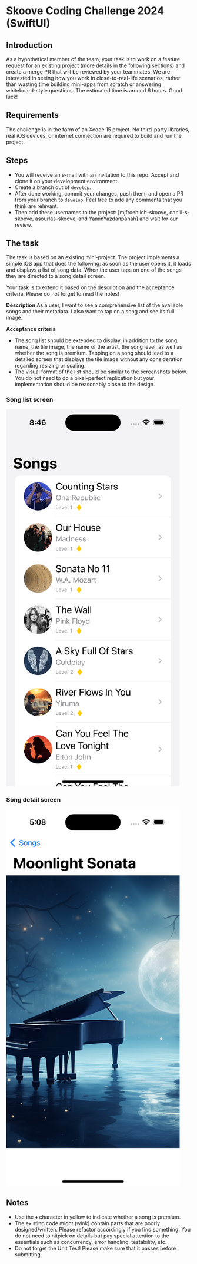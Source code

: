# Skoove Coding Challenge 2024 (SwiftUI)

## Introduction
As a hypothetical member of the team, your task is to work on a feature request for an existing project (more details in the following sections) and create a merge PR that will be reviewed by your teammates. 
We are interested in seeing how you work in close-to-real-life scenarios, rather than wasting time building mini-apps from scratch or answering whiteboard-style questions. The estimated time is around 6 hours. Good luck!

## Requirements
The challenge is in the form of an Xcode 15 project. No third-party libraries, real iOS devices, or internet connection are required to build and run the project.

## Steps
- You will receive an e-mail with an invitation to this repo. Accept and clone it on your development environment.
- Create a branch out of `develop`.
- After done working, commit your changes, push them, and open a PR from your branch to `develop`. Feel free to add any comments that you think are relevant.
- Then add these usernames to the project: [mjfroehlich-skoove, daniil-s-skoove, asourlas-skoove, and YaminYazdanpanah] and wait for our review.

## The task
The task is based on an existing mini-project. The project implements a simple iOS app that does the following: as soon as the user opens it, it loads and displays a list of song data. When the user taps on one of the songs, they are directed to a song detail screen.

Your task is to extend it based on the description and the acceptance criteria. Please do not forget to read the notes!

**Description**
As a user, I want to see a comprehensive list of the available songs and their metadata. I also want to tap on a song and see its full image.

**Acceptance criteria**
- The song list should be extended to display, in addition to the song name, the tile image, the name of the artist, the song level, as well as whether the song is premium. Tapping on a song should lead to a detailed screen that displays the tile image without any consideration regarding resizing or scaling.
- The visual format of the list should be similar to the screenshots below. You do not need to do a pixel-perfect replication but your implementation should be reasonably close to the design.

### Song list screen
![image](song-list-screen.png)

### Song detail screen
![image](song-detail-screen.png)

**Notes**
- 
- Use the ♦ character in yellow to indicate whether a song is premium.
- The existing code might (wink) contain parts that are poorly designed/written. Please refactor accordingly if you find something. You do not need to nitpick on details but pay special attention to the essentials such as concurrency, error handling, testability, etc. 
- Do not forget the Unit Test! Please make sure that it passes before submitting.
